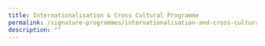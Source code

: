```yaml
---
title: Internationalisation & Cross Cultural Programme
permalink: /signature-programmes/internationalisation-and-cross-cultural-programme/
description: ""
---
```

